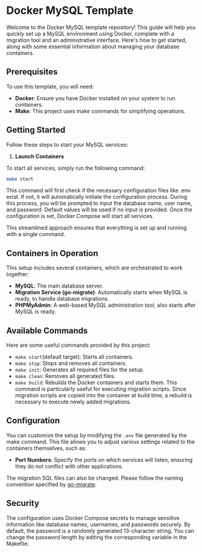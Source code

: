 # Docker MySQL Template

Welcome to the Docker MySQL template repository! This guide will help you quickly set up a MySQL environment using Docker, complete with a migration tool and an administrative interface. Here's how to get started, along with some essential information about managing your database containers.

## Prerequisites

To use this template, you will need:

* **Docker**: Ensure you have Docker installed on your system to run containers.
* **Make**: This project uses make commands for simplifying operations.

## Getting Started

Follow these steps to start your MySQL services:

1. **Launch Containers**

To start all services, simply run the following command:

```bash
make start
```

This command will first check if the necessary configuration files like .env exist. If not, it will automatically initiate the configuration process. During this process, you will be prompted to input the database name, user name, and password. Default values will be used if no input is provided. Once the configuration is set, Docker Compose will start all services.

This streamlined approach ensures that everything is set up and running with a single command.

## Containers in Operation

This setup includes several containers, which are orchestrated to work together:

* **MySQL**: The main database server.
* **Migration Service (go-migrate)**: Automatically starts when MySQL is ready, to handle database migrations.
* **PHPMyAdmin**: A web-based MySQL administration tool, also starts after MySQL is ready.

## Available Commands

Here are some useful commands provided by this project:

* `make start`(default target): Starts all containers.
* `make stop`: Stops and removes all containers.
* `make init`: Generates all required files for the setup.
* `make clean`: Removes all generated files.
* `make build`: Rebuilds the Docker containers and starts them. This command is particularly useful for executing migration scripts. Since migration scripts are copied into the container at build time, a rebuild is necessary to execute newly added migrations.

## Configuration

You can customize the setup by modifying the `.env` file generated by the make command. This file allows you to adjust various settings related to the containers themselves, such as:

* **Port Numbers**: Specify the ports on which services will listen, ensuring they do not conflict with other applications.

The migration SQL files can also be changed. Please follow the naming convention specified by [go-migrate](https://github.com/golang-migrate/migrate).

## Security

The configuration uses Docker Compose secrets to manage sensitive information like database names, usernames, and passwords securely. By default, the password is a randomly generated 13-character string. You can change the password length by editing the corresponding variable in the Makefile.